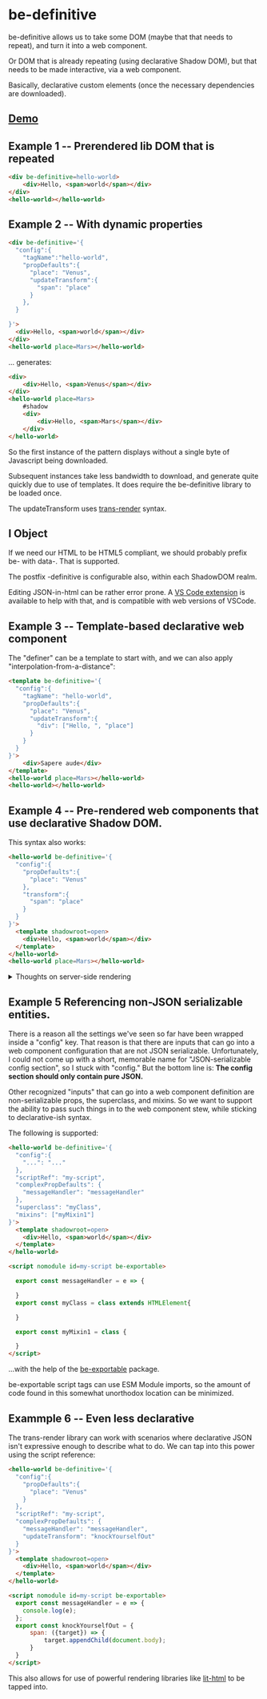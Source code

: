 # be-definitive

be-definitive allows us to take some DOM (maybe that that needs to repeat), and turn it into a web component.

Or DOM that is already repeating (using declarative Shadow DOM), but that needs to be made interactive, via a web component.

Basically, declarative custom elements (once the necessary dependencies are downloaded).

## [Demo](https://codepen.io/bahrus/pen/VwzPwmv)

## Example 1 -- Prerendered lib DOM that is repeated

```html
<div be-definitive=hello-world>
    <div>Hello, <span>world</span></div>
</div>
<hello-world></hello-world>
```

## Example 2 -- With dynamic properties

```html
<div be-definitive='{
  "config":{
    "tagName":"hello-world",
    "propDefaults":{
      "place": "Venus",
      "updateTransform":{
        "span": "place"
      }
    },
  }

}'>
  <div>Hello, <span>world</span></div>
</div>
<hello-world place=Mars></hello-world>
```

... generates:

```html
<div>
    <div>Hello, <span>Venus</span></div>
</div>
<hello-world place=Mars>
    #shadow
    <div>
        <div>Hello, <span>Mars</span></div>
    </div>
</hello-world>
```

So the first instance of the pattern displays without a single byte of Javascript being downloaded.  

Subsequent instances take less bandwidth to download, and generate quite quickly due to use of templates.  It does require the be-definitive library to be loaded once.

The updateTransform uses [trans-render](https://github.com/bahrus/trans-render) syntax.

## I Object

If we need our HTML to be HTML5 compliant, we should probably prefix be- with data-.  That is supported.

The postfix -definitive is configurable also, within each ShadowDOM realm.

Editing JSON-in-html can be rather error prone.  A [VS Code extension](https://marketplace.visualstudio.com/items?itemName=andersonbruceb.json-in-html) is available to help with that, and is compatible with web versions of VSCode.

## Example 3 -- Template-based declarative web component

The "definer" can be a template to start with, and we can also apply "interpolation-from-a-distance":

```html
<template be-definitive='{
  "config":{
    "tagName": "hello-world",
    "propDefaults":{
      "place": "Venus",
      "updateTransform":{
        "div": ["Hello, ", "place"]
      }
    }
  }
}'>
    <div>Sapere aude</div>
</template>
<hello-world place=Mars></hello-world>
<hello-world></hello-world>
```

## Example 4 -- Pre-rendered web components that use declarative Shadow DOM.

This syntax also works:

```html
<hello-world be-definitive='{
  "config":{
    "propDefaults":{
      "place": "Venus"
    },
    "transform":{
      "span": "place"
    }
  }
}'>
  <template shadowroot=open>
    <div>Hello, <span>world</span></div>
  </template>
</hello-world>
<hello-world place=Mars></hello-world>
```

<details>
  <summary>Thoughts on server-side rendering</summary>

So a natural thought is we should have a file, "hello-world.html" that can be used in various scenarios:

1.  Embeddable in a larger HTML stream during server-side rendering.  Need to populate span with place parameter.
2.  Standalone web request with optional query string parameters for the values of the props

I am going to focus on doing this within a Cloudflare Worker environment, as it is a mature cloud based solution that seems "on the conservative" side, providing functionality without sacrificing performance.  I like how, for the most part, it [adheres to the syntax of service workers](https://blog.cloudflare.com/introducing-cloudflare-workers/#:~:text=A%20%22Cloudflare%20Worker%22%20is%20JavaScript%20you%20write%20that,and%20is%20written%20against%20the%20Service%20Worker%20API.) that are available in the browser, so that the api feels like it is "here to stay".

In such a setting, the most apparent first step is that we need a function, call it renderFile, that can take said file and process it and write it to some output stream.

Taking a cue from how Cloudflare's [streaming support works](https://github.com/PierBover/cloudflare-workers-streams-example/blob/master/renderPage.js) (haven't tried it yet, this all theoretical), one of our parameters is a encodeAndWrite function:

```TypeScript
renderFile(filePath: string, props: any, encodeAndWrite: (html: string) => void): void
```

This would work fine if we are okay having the span hidden or displaying something generic during SSR, and wait for JS to be loaded to actually see live data.

But let's think through what it would take to get live data into that span.

In some future happy place, [Cloudflare Workers](https://community.cloudflare.com/t/domparser-in-worker/169917) will have support for working with fully parsed HTML, against which queries can be performed, like in a browser.  Ideally because Service Workers would also have such support.  But that seems quite far off.  

This poses problems for a syntax like what we have above, that isn't very "JS friendly."

Cloudflare does support something called HTML Rewriting, which in theory could work with template syntax like we've seen above.  Some hesitations about this idea (and hesitations to my hesitations):

1.  Their HTML Rewriting approach is [far from an industry standard](https://duckduckgo.com/?q=htmlrewriter&t=h_&ia=web).  
2.  If such a thing could work inside service workers of a browser, that would make it appealing.
      1.  Okay, it [can apparently](https://github.com/worker-tools/parsed-html-rewriter)).  
3.  It also appears to lack the [full range of allowed CSS queries that element.matches](https://developers.cloudflare.com/workers/runtime-apis/html-rewriter#selectors) supports making the mapping to trans-render syntax a bit dicey.  
      1.  However, in many cases, in my experience using trans-render syntax so far, queries rarely get more complicated than what 

So we need a "server-side compile step".  Similar to how asp.net of yore would take html markup and compile it first to a slew of ugly c# write statements, which would then be fully compiled to an optimized binary.

A natural place to perform this compile step would be with Puppeteer -- the compiler could be tested in a browser, with all its development debugging tools, then run automatically via a background node process / github action.

So the approach we will try is:

Declarative Web Component File => Compile to a HTML Rewriter class => Save HTML Rewriter class to Cloudflare Worker module. 

</details>

## Example 5 Referencing non-JSON serializable entities.

There is a reason all the settings we've seen so far have been wrapped inside a "config" key.  That reason is that there are inputs that can go into a web component configuration that are not JSON serializable.  Unfortunately, I could not come up with a short, memorable name for "JSON-serializable config section", so I stuck with "config." But the bottom line is:  **The config section should only contain pure JSON.**

Other recognized "inputs" that can go into a web component definition are non-serializable props, the superclass, and mixins.  So we want to support the ability to pass such things in to the web component stew, while sticking to declarative-ish syntax.

The following is supported:

```html
<hello-world be-definitive='{
  "config":{
    "...": "..."
  },
  "scriptRef": "my-script",
  "complexPropDefaults": {
    "messageHandler": "messageHandler"
  },
  "superclass": "myClass",
  "mixins": ["myMixin1"]
}'>
  <template shadowroot=open>
    <div>Hello, <span>world</span></div>
  </template>
</hello-world>

<script nomodule id=my-script be-exportable>

  export const messageHandler = e => {

  }
  export const myClass = class extends HTMLElement{

  }

  export const myMixin1 = class {

  }
</script>
```

...with the help of the [be-exportable](https://github.com/bahrus/be-exportable) package.

be-exportable script tags can use ESM Module imports, so the amount of code found in this somewhat unorthodox location can be minimized.

## Exammple 6 -- Even less declarative

The trans-render library can work with scenarios where declarative JSON isn't expressive enough to describe what to do. We can tap into this power using the script reference:

```html
<hello-world be-definitive='{
  "config":{
    "propDefaults":{
      "place": "Venus"
    }
  },
  "scriptRef": "my-script",
  "complexPropDefaults": {
    "messageHandler": "messageHandler",
    "updateTransform": "knockYourselfOut"
  }
}'>
  <template shadowroot=open>
    <div>Hello, <span>world</span></div>
  </template>
</hello-world>

<script nomodule id=my-script be-exportable>
  export const messageHandler = e => {
    console.log(e);
  };
  export const knockYourselfOut = {
      span: ({target}) => {
          target.appendChild(document.body);
      }
  }
</script>
```

This also allows for use of powerful rendering libraries like [lit-html](https://www.npmjs.com/package/lit-html) to be tapped into.




